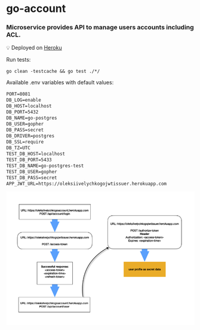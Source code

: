 # go-account

### Microservice provides API to manage users accounts including ACL.

💡 Deployed on <a href="https://oleksiivelychkogoaccount.herokuapp.com">Heroku</a>

Run tests:
```
go clean -testcache && go test ./*/
```

Available .env variables with default values:
```
PORT=8081
DB_LOG=enable
DB_HOST=localhost
DB_PORT=5432
DB_NAME=go-postgres
DB_USER=gopher
DB_PASS=secret
DB_DRIVER=postgres
DB_SSL=require
DB_TZ=UTC
TEST_DB_HOST=localhost
TEST_DB_PORT=5433
TEST_DB_NAME=go-postgres-test
TEST_DB_USER=gopher
TEST_DB_PASS=secret
APP_JWT_URL=https://oleksiivelychkogojwtissuer.herokuapp.com
```

![how it works](docker/readme.png)

